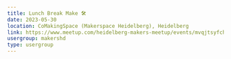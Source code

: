 ```yaml
---
title: Lunch Break Make 🛠️
date: 2023-05-30
location: CoMakingSpace (Makerspace Heidelberg), Heidelberg
link: https://www.meetup.com/heidelberg-makers-meetup/events/mvqjtsyfchbnc/
usergroup: makershd
type: usergroup
---
```

